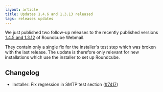 ```yaml
---
layout: article
title: Updates 1.4.6 and 1.3.13 released
tags: releases updates
---
```


We just published two follow-up releases to the recently published versions
[1.4.5 and 1.3.12](/news/2020/06/02/security-updates-1.4.5-and-1.3.12) of Roundcube Webmail.

They contain only a single fix for the installer's test step which was broken
with the last release. The update is therefore only relevant for new
installations which use the installer to set up Roundcube.

## Changelog

- Installer: Fix regression in SMTP test section ([#7417](https://github.com/roundcube/roundcubemail/issues/7417))
